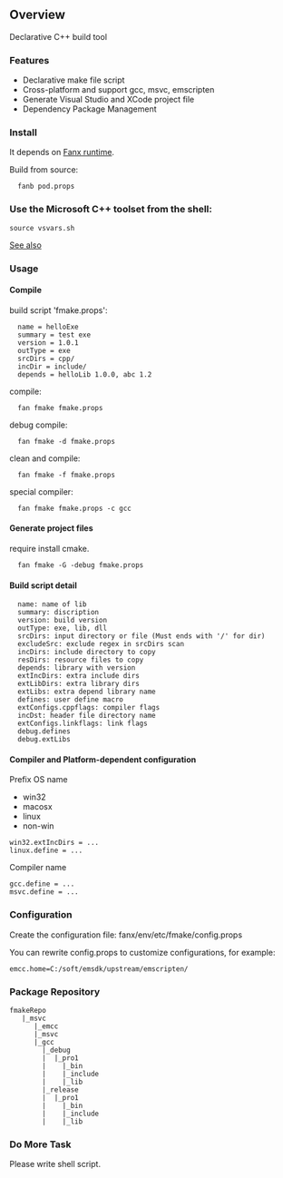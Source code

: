 
## Overview

Declarative C++ build tool

### Features

- Declarative make file script
- Cross-platform and support gcc, msvc, emscripten
- Generate Visual Studio and XCode project file
- Dependency Package Management


### Install

It depends on [Fanx runtime](https://github.com/fanx-dev/fanx/blob/master/doc/QuickStart.md).

Build from source:
```
  fanb pod.props
```

### Use the Microsoft C++ toolset from the shell:
```
source vsvars.sh
```
[See also](https://learn.microsoft.com/en-us/cpp/build/building-on-the-command-line?view=msvc-170)

### Usage

#### Compile

build script 'fmake.props':
```
  name = helloExe
  summary = test exe
  version = 1.0.1
  outType = exe
  srcDirs = cpp/
  incDir = include/
  depends = helloLib 1.0.0, abc 1.2
```
compile:
```
  fan fmake fmake.props
```
debug compile:
```
  fan fmake -d fmake.props
```
clean and compile:
```
  fan fmake -f fmake.props
```
special compiler:
```
  fan fmake fmake.props -c gcc
```

#### Generate project files
require install cmake.
```
  fan fmake -G -debug fmake.props
```

#### Build script detail

```
  name: name of lib
  summary: discription
  version: build version
  outType: exe, lib, dll
  srcDirs: input directory or file (Must ends with '/' for dir)
  excludeSrc: exclude regex in srcDirs scan
  incDirs: include directory to copy
  resDirs: resource files to copy
  depends: library with version
  extIncDirs: extra include dirs
  extLibDirs: extra library dirs
  extLibs: extra depend library name
  defines: user define macro
  extConfigs.cppflags: compiler flags
  incDst: header file directory name
  extConfigs.linkflags: link flags
  debug.defines
  debug.extLibs
```

#### Compiler and Platform-dependent configuration
Prefix OS name
- win32
- macosx
- linux
- non-win

```
win32.extIncDirs = ...
linux.define = ...
```

Compiler name
```
gcc.define = ...
msvc.define = ...
```

### Configuration
Create the configuration file: fanx/env/etc/fmake/config.props

You can rewrite config.props to customize configurations, for example:
```
emcc.home=C:/soft/emsdk/upstream/emscripten/
```

### Package Repository

```
fmakeRepo
   |_msvc
      |_emcc
      |_msvc
      |_gcc
        |_debug
        |  |_pro1
        |    |_bin
        |    |_include
        |    |_lib
        |_release
        |  |_pro1
        |    |_bin
        |    |_include
        |    |_lib
```


### Do More Task

Please write shell script.
